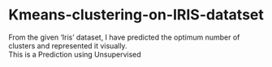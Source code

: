 # Kmeans-clustering-on-IRIS-datatset
From the given ‘Iris’ dataset, I have predicted the optimum number of clusters and represented it visually. </br>
This is a Prediction using Unsupervised 
